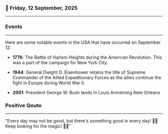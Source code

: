 ### 📅 Friday, 12 September, 2025
------
### Events
------
Here are some notable events in the USA that have occurred on September 12:

- **1776**: The Battle of Harlem Heights during the American Revolution. This was a part of the campaign for New York City.
  
- **1944**: General Dwight D. Eisenhower retains the title of Supreme Commander of the Allied Expeditionary Forces as the allies continue the fight in Europe during World War II.
  
- **2001**: President George W. Bush lands in Louis Armstrong New Orleans
### Positive Qoute
------
"Every day may not be good, but there's something good in every day! 🌈✨ Keep looking for the magic! 💖💪"
